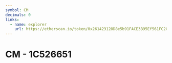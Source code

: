 ```yaml
---
symbol: CM
decimals: 0
links:
  - name: explorer
    url: https://etherscan.io/token/0x261423128D8e5b91FACE3B95Ef561FC206110F96
---
```


# CM - 1C526651
